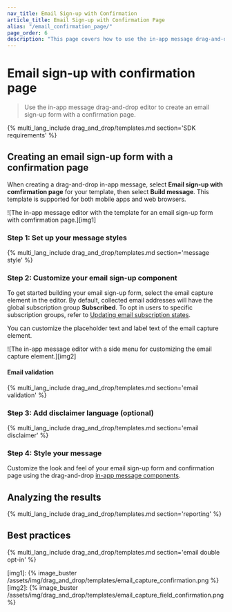```yaml
---
nav_title: Email Sign-up with Confirmation
article_title: Email Sign-up with Confirmation Page
alias: "/email_confirmation_page/"
page_order: 6
description: "This page covers how to use the in-app message drag-and-drop editor to create an email sign-up form that has a confirmation page."
---
```


# Email sign-up with confirmation page

> Use the in-app message drag-and-drop editor to create an email sign-up form with a confirmation page.

{% multi_lang_include drag_and_drop/templates.md section='SDK requirements' %}

## Creating an email sign-up form with a confirmation page

When creating a drag-and-drop in-app message, select **Email sign-up with comfirmation page** for your template, then select **Build message**. This template is supported for both mobile apps and web browsers.

![The in-app message editor with the template for an email sign-up form with comfirmation page.][img1]

### Step 1: Set up your message styles

{% multi_lang_include drag_and_drop/templates.md section='message style' %}

### Step 2: Customize your email sign-up component

To get started building your email sign-up form, select the email capture element in the editor. By default, collected email addresses will have the global subscription group **Subscribed**. To opt in users to specific subscription groups, refer to [Updating email subscription states]({{site.baseurl}}/user_guide/message_building_by_channel/email/managing_user_subscriptions#updating-email-subscription-states).

You can customize the placeholder text and label text of the email capture element.

![The in-app message editor with a side menu for customizing the email capture element.][img2]

#### Email validation

{% multi_lang_include drag_and_drop/templates.md section='email validation' %}

### Step 3: Add disclaimer language (optional)

{% multi_lang_include drag_and_drop/templates.md section='email disclaimer' %}

### Step 4: Style your message

Customize the look and feel of your email sign-up form and confirmation page using the drag-and-drop [in-app message components][3].

## Analyzing the results

{% multi_lang_include drag_and_drop/templates.md section='reporting' %}

## Best practices

{% multi_lang_include drag_and_drop/templates.md section='email double opt-in' %}

[img1]: {% image_buster /assets/img/drag_and_drop/templates/email_capture_confirmation.png %} 
[img2]: {% image_buster /assets/img/drag_and_drop/templates/email_capture_field_confirmation.png %} 

[3]: {{site.baseurl}}/user_guide/message_building_by_channel/in-app_messages/drag_and_drop/style_settings/#message-components
